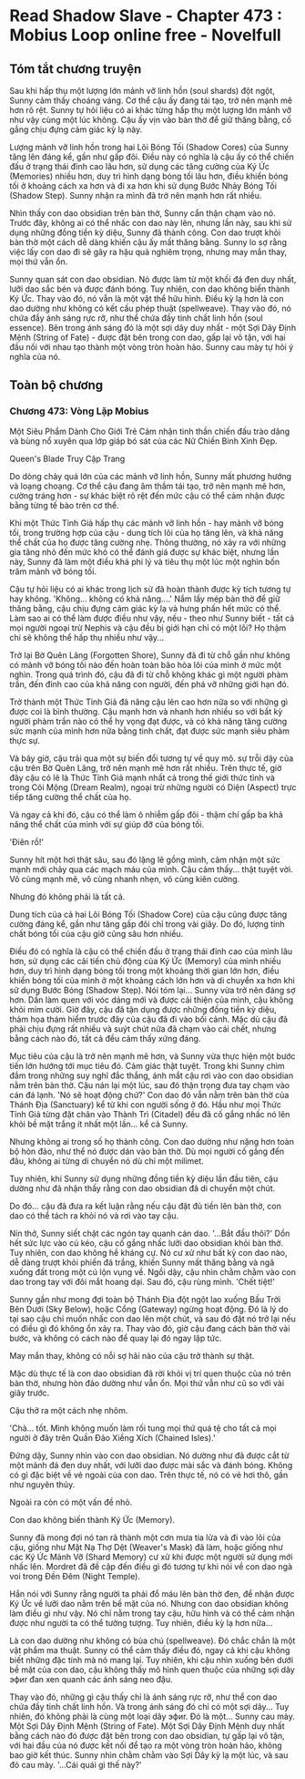# Read Shadow Slave - Chapter 473 : Mobius Loop online free - Novelfull

## Tóm tắt chương truyện

Sau khi hấp thụ một lượng lớn mảnh vỡ linh hồn (soul shards) đột ngột, Sunny cảm thấy choáng váng. Cơ thể cậu ấy đang tái tạo, trở nên mạnh mẽ hơn rõ rệt. Sunny tự hỏi liệu có ai khác từng hấp thụ một lượng lớn mảnh vỡ như vậy cùng một lúc không. Cậu ấy vịn vào bàn thờ để giữ thăng bằng, cố gắng chịu đựng cảm giác kỳ lạ này.

Lượng mảnh vỡ linh hồn trong hai Lõi Bóng Tối (Shadow Cores) của Sunny tăng lên đáng kể, gần như gấp đôi. Điều này có nghĩa là cậu ấy có thể chiến đấu ở trạng thái đỉnh cao lâu hơn, sử dụng các tăng cường của Ký Ức (Memories) nhiều hơn, duy trì hình dạng bóng tối lâu hơn, điều khiển bóng tối ở khoảng cách xa hơn và đi xa hơn khi sử dụng Bước Nhảy Bóng Tối (Shadow Step). Sunny nhận ra mình đã trở nên mạnh hơn rất nhiều.

Nhìn thấy con dao obsidian trên bàn thờ, Sunny cẩn thận chạm vào nó. Trước đây, không ai có thể nhấc con dao này lên, nhưng lần này, sau khi sử dụng những đồng tiền kỳ diệu, Sunny đã thành công. Con dao trượt khỏi bàn thờ một cách dễ dàng khiến cậu ấy mất thăng bằng. Sunny lo sợ rằng việc lấy con dao đi sẽ gây ra hậu quả nghiêm trọng, nhưng may mắn thay, mọi thứ vẫn ổn.

Sunny quan sát con dao obsidian. Nó được làm từ một khối đá đen duy nhất, lưỡi dao sắc bén và được đánh bóng. Tuy nhiên, con dao không biến thành Ký Ức. Thay vào đó, nó vẫn là một vật thể hữu hình. Điều kỳ lạ hơn là con dao dường như không có kết cấu phép thuật (spellweave). Thay vào đó, nó chứa đầy ánh sáng rực rỡ, như thể chứa đầy tinh chất linh hồn (soul essence). Bên trong ánh sáng đó là một sợi dây duy nhất - một Sợi Dây Định Mệnh (String of Fate) - được đặt bên trong con dao, gấp lại vô tận, với hai đầu nối với nhau tạo thành một vòng tròn hoàn hảo. Sunny cau mày tự hỏi ý nghĩa của nó.

## Toàn bộ chương

### Chương 473: Vòng Lặp Mobius

Một Siêu Phẩm Dành Cho Giới Trẻ Cảm nhận tinh thần chiến đấu trào dâng và bùng nổ xuyên qua lớp giáp bó sát của các Nữ Chiến Binh Xinh Đẹp.

Queen's Blade Truy Cập Trang

Do dòng chảy quá lớn của các mảnh vỡ linh hồn, Sunny mất phương hướng và loạng choạng. Cơ thể cậu đang âm thầm tái tạo, trở nên mạnh mẽ hơn, cường tráng hơn - sự khác biệt rõ rệt đến mức cậu có thể cảm nhận được bằng từng tế bào trên cơ thể.

Khi một Thức Tỉnh Giả hấp thụ các mảnh vỡ linh hồn - hay mảnh vỡ bóng tối, trong trường hợp của cậu - dung tích lõi của họ tăng lên, và khả năng thể chất của họ được tăng cường nhẹ. Thông thường, nó xảy ra với những gia tăng nhỏ đến mức khó có thể đánh giá được sự khác biệt, nhưng lần này, Sunny đã làm một điều khá phi lý và tiêu thụ một lúc một nghìn bốn trăm mảnh vỡ bóng tối.

Cậu tự hỏi liệu có ai khác trong lịch sử đã hoàn thành được kỳ tích tương tự hay không. 'Không... không có khả năng....' Nắm lấy mép bàn thờ để giữ thăng bằng, cậu chịu đựng cảm giác kỳ lạ và hưng phấn hết mức có thể. Làm sao ai có thể làm được điều như vậy, nếu - theo như Sunny biết - tất cả mọi người ngoại trừ Nephis và cậu đều bị giới hạn chỉ có một lõi? Họ thậm chí sẽ không thể hấp thụ nhiều như vậy...

Trở lại Bờ Quên Lãng (Forgotten Shore), Sunny đã đi từ chỗ gần như không có mảnh vỡ bóng tối nào đến hoàn toàn bão hòa lõi của mình ở mức một nghìn. Trong quá trình đó, cậu đã đi từ chỗ không khác gì một người phàm trần, đến đỉnh cao của khả năng con người, đến phá vỡ những giới hạn đó.

Trở thành một Thức Tỉnh Giả đã nâng cậu lên cao hơn nữa so với những gì được coi là bình thường. Cậu mạnh hơn và nhanh hơn nhiều so với bất kỳ người phàm trần nào có thể hy vọng đạt được, và có khả năng tăng cường sức mạnh của mình hơn nữa bằng tinh chất, đạt được sức mạnh siêu phàm thực sự.

Và bây giờ, cậu trải qua một sự biến đổi tương tự về quy mô. sự trỗi dậy của cậu trên Bờ Quên Lãng, trở nên mạnh mẽ hơn rất nhiều. Trên thực tế, giờ đây cậu có lẽ là Thức Tỉnh Giả mạnh nhất cả trong thế giới thức tỉnh và trong Cõi Mộng (Dream Realm), ngoại trừ những người có Diện (Aspect) trực tiếp tăng cường thể chất của họ.

Và ngay cả khi đó, cậu có thể làm ô nhiễm gấp đôi - thậm chí gấp ba khả năng thể chất của mình với sự giúp đỡ của bóng tối.

'Điên rồ!'

Sunny hít một hơi thật sâu, sau đó lặng lẽ gồng mình, cảm nhận một sức mạnh mới chảy qua các mạch máu của mình. Cậu cảm thấy... thật tuyệt vời. Vô cùng mạnh mẽ, vô cùng nhanh nhẹn, vô cùng kiên cường.

Nhưng đó không phải là tất cả.

Dung tích của cả hai Lõi Bóng Tối (Shadow Core) của cậu cũng được tăng cường đáng kể, gần như tăng gấp đôi chỉ trong vài giây. Do đó, lượng tinh chất bóng tối của cậu giờ cũng sâu hơn nhiều.

Điều đó có nghĩa là cậu có thể chiến đấu ở trạng thái đỉnh cao của mình lâu hơn, sử dụng các cải tiến chủ động của Ký Ức (Memory) của mình nhiều hơn, duy trì hình dạng bóng tối trong một khoảng thời gian lớn hơn, điều khiển bóng tối của mình ở một khoảng cách lớn hơn và di chuyển xa hơn khi sử dụng Bước Bóng (Shadow Step). Nói tóm lại... Sunny vừa trở nên đáng sợ hơn. Dần làm quen với vóc dáng mới và được cải thiện của mình, cậu không khỏi mỉm cười. Giờ đây, cậu đã tận dụng được những đồng tiền kỳ diệu, thảm họa thám hiểm trước đây của cậu đã đi vào bối cảnh. Mặc dù cậu đã phải chịu đựng rất nhiều và suýt chút nữa đã chạm vào cái chết, nhưng bằng cách nào đó, tất cả đều cảm thấy xứng đáng.

Mục tiêu của cậu là trở nên mạnh mẽ hơn, và Sunny vừa thực hiện một bước tiến lớn hướng tới mục tiêu đó. Cảm giác thật tuyệt. Trong khi Sunny chìm đắm trong những suy nghĩ đắc thắng, ánh mắt cậu rơi vào con dao obsidian nằm trên bàn thờ. Cậu nán lại một lúc, sau đó thận trọng đưa tay chạm vào cán đá lạnh. 'Nó sẽ hoạt động chứ?' Con dao đó vẫn nằm trên bàn thờ của Thánh Địa (Sanctuary) kể từ khi con người sống ở đó. Hầu như mọi Thức Tỉnh Giả từng đặt chân vào Thành Trì (Citadel) đều đã cố gắng nhấc nó lên khỏi bề mặt trắng ít nhất một lần... kể cả Sunny.

Nhưng không ai trong số họ thành công. Con dao dường như nặng hơn toàn bộ hòn đảo, như thể nó được dán vào bàn thờ. Dù mọi người cố gắng đến đâu, không ai từng di chuyển nó dù chỉ một milimet.

Tuy nhiên, khi Sunny sử dụng những đồng tiền kỳ diệu lần đầu tiên, cậu dường như đã nhận thấy rằng con dao obsidian đã di chuyển một chút.

Do đó... cậu đã đưa ra kết luận rằng nếu cậu đặt đủ tiền lên bàn thờ, con dao có thể tách ra khỏi nó và rơi vào tay cậu.

Nín thở, Sunny siết chặt các ngón tay quanh cán dao. '...Bắt đầu thôi?' Dồn hết sức lực vào cú kéo, cậu cố gắng nhấc lưỡi dao obsidian khỏi bàn thờ. Tuy nhiên, con dao không hề kháng cự. Nó cư xử như bất kỳ con dao nào, dễ dàng trượt khỏi phiến đá trắng, khiến Sunny mất thăng bằng và ngã xuống đất trong một cú lộn vụng về. Ngồi dậy, cậu nhìn chằm chằm vào con dao trong tay với đôi mắt hoang dại. Sau đó, cậu rùng mình. 'Chết tiệt!'

Sunny gần như mong đợi toàn bộ Thánh Địa đột ngột lao xuống Bầu Trời Bên Dưới (Sky Below), hoặc Cổng (Gateway) ngừng hoạt động. Đó là lý do tại sao cậu chỉ muốn nhấc con dao lên một chút, và sau đó đặt nó trở lại nếu có điều gì đó không ổn xảy ra. Thay vào đó, giờ cậu đang cách bàn thờ vài bước, và không có cách nào để quay lại đó ngay lập tức.

May mắn thay, không có nỗi sợ hãi nào của cậu trở thành sự thật.

Mặc dù thực tế là con dao obsidian đã rời khỏi vị trí quen thuộc của nó trên bàn thờ, nhưng hòn đảo dường như vẫn ổn. Mọi thứ vẫn như cũ so với vài giây trước.

Cậu thở ra một cách nhẹ nhõm.

'Chà... tốt. Mình không muốn làm rối tung mọi thứ quá tệ cho tất cả mọi người ở đây trên Quần Đảo Xiềng Xích (Chained Isles).'

Đứng dậy, Sunny nhìn vào con dao obsidian. Nó dường như đã được cắt từ một mảnh đá đen duy nhất, với lưỡi dao được mài sắc và đánh bóng. Không có gì đặc biệt về vẻ ngoài của con dao. Trên thực tế, nó có vẻ hơi thô, gần như nguyên thủy.

Ngoài ra còn có một vấn đề nhỏ.

Con dao không biến thành Ký Ức (Memory).

Sunny đã mong đợi nó tan rã thành một cơn mưa tia lửa và đi vào lõi của cậu, giống như Mặt Nạ Thợ Dệt (Weaver's Mask) đã làm, hoặc giống như các Ký Ức Mảnh Vỡ (Shard Memory) cư xử khi được một người sử dụng mới nhấc lên. Mordret đã đề cập đến điều gì đó tương tự khi nói về con dao ngà voi trong Đền Đêm (Night Temple).

Hắn nói với Sunny rằng người ta phải đổ máu lên bàn thờ đen, để nhận được Ký Ức về lưỡi dao nằm trên bề mặt của nó. Nhưng con dao obsidian không làm điều gì như vậy. Nó chỉ nằm trong tay cậu, hữu hình và có thể cảm nhận được như người ta có thể tưởng tượng. Tuy nhiên, điều kỳ lạ hơn nữa...

Là con dao dường như không có bùa chú (spellweave). Đó chắc chắn là một vật phẩm ma thuật. Sunny có thể cảm thấy điều đó, ngay cả khi cậu không biết những đặc tính mà nó mang lại. Tuy nhiên, khi cậu nhìn xuống bên dưới bề mặt của con dao, cậu không thấy mô hình quen thuộc của những sợi dây эфиr đan xen quanh các ánh sáng neo đậu.

Thay vào đó, những gì cậu thấy chỉ là ánh sáng rực rỡ, như thể con dao chứa đầy tinh chất linh hồn. Và trong ánh sáng đó chỉ có một sợi dây... Tuy nhiên, đó không phải là cùng một loại dây эфиr. Đó là một... Sunny cau mày. Một Sợi Dây Định Mệnh (String of Fate). Một Sợi Dây Định Mệnh duy nhất bằng cách nào đó được đặt bên trong con dao obsidian, tự gấp lại vô tận, với hai đầu của nó được kết nối để tạo ra một vòng tròn hoàn hảo, không bao giờ kết thúc. Sunny nhìn chằm chằm vào Sợi Dây kỳ lạ một lúc, và sau đó cau mày. '...Cái quái gì thế này?'